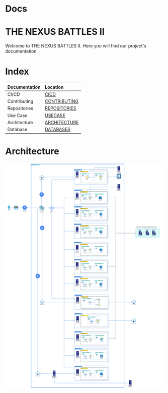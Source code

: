 # Docs

# THE NEXUS BATTLES II
Welcome to THE NEXUS BATTLES II. Here you will find our project's documentation

# Index
| Documentation   | Location            |
| :-------- | :-----------------| 
| CI/CD | [CICD](./Docs/CICD.md) |
| Contributing  | [CONTRIBUTING](./Docs/CONTRIBUTING.md) |
| Repositories | [REPOSITORIES](./Docs/REPOSITORIES.md) |
| Use Case | [USECASE](./Docs/USECASE.md) |
| Architecture | [ARCHITECTURE](./Assets/Architecture/) |
| Database | [DATABASES](./Assets/Databases/) |

# Architecture

![Arquitectura](./Assets/Architecture/Diagrama_Infraestructura_PI2.png)

